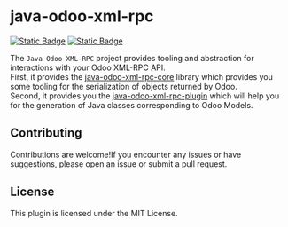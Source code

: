 # java-odoo-xml-rpc

[![Static Badge](https://img.shields.io/badge/maven%20central-0.0.1-red)](https://central.sonatype.com/artifact/ch.helvethink.odoo4java/java-odoo-xml-rpc-core)
[![Static Badge](https://img.shields.io/badge/code%20coverage-~90%-blue)]()

The `Java Odoo XML-RPC` project provides tooling and abstraction for interactions with your Odoo XML-RPC API.\
First, it provides the [java-odoo-xml-rpc-core](java-odoo-xml-rpc-core/README.MD) library which provides you some tooling for the serialization of objects returned by Odoo.\
Second, it provides you the [java-odoo-xml-rpc-plugin](java-odoo-xml-rpc-plugin/README.MD) which will help you for the generation of Java classes corresponding to Odoo Models.


## Contributing

Contributions are welcome!If you encounter any issues or have suggestions, please open an issue or submit a pull request.

## License

This plugin is licensed under the MIT License.
